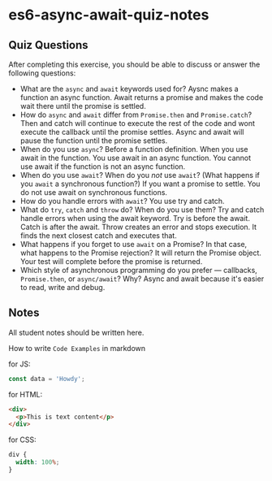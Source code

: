 # es6-async-await-quiz-notes

## Quiz Questions

After completing this exercise, you should be able to discuss or answer the following questions:

- What are the `async` and `await` keywords used for?
  Aysnc makes a function an async function. Await returns a promise and makes the code wait there
  until the promise is settled.
- How do `async` and `await` differ from `Promise.then` and `Promise.catch`?
  Then and catch will continue to execute the rest of the code and wont execute the callback until the promise settles.
  Async and await will pause the function until the promise settles.
- When do you use `async`?
  Before a function definition. When you use await in the function. You use await in an async function.
  You cannot use await if the function is not an async function.
- When do you use `await`? When do you _not_ use `await`? (What happens if you `await` a synchronous function?)
  If you want a promise to settle. You do not use await on synchronous functions.
- How do you handle errors with `await`?
  You use try and catch.
- What do `try`, `catch` and `throw` do? When do you use them?
  Try and catch handle errors when using the await keyword. Try is before the await. Catch is after the await.
  Throw creates an error and stops execution. It finds the next closest catch and executes that.
- What happens if you forget to use `await` on a Promise? In that case, what happens to the Promise rejection?
  It will return the Promise object. Your test will complete before the promise is returned.
- Which style of asynchronous programming do you prefer — callbacks, `Promise.then`, or `async/await`? Why?
  Async and await because it's easier to read, write and debug.

## Notes

All student notes should be written here.

How to write `Code Examples` in markdown

for JS:

```javascript
const data = 'Howdy';
```

for HTML:

```html
<div>
  <p>This is text content</p>
</div>
```

for CSS:

```css
div {
  width: 100%;
}
```
